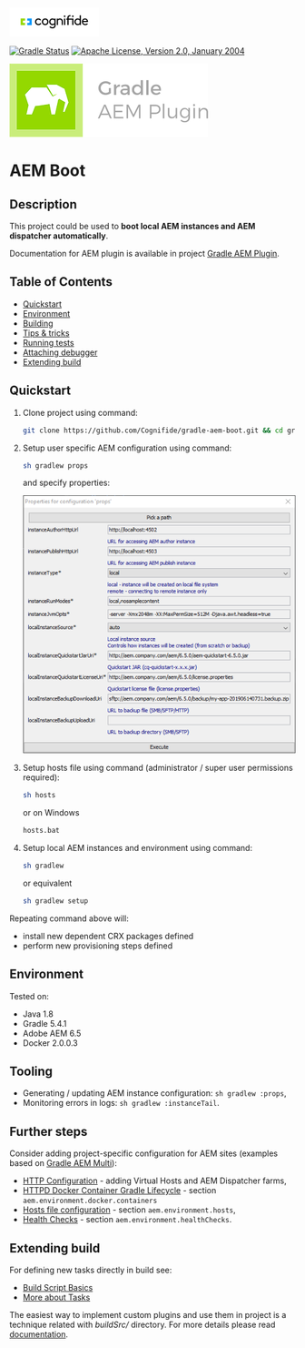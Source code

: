 ![Cognifide logo](docs/cognifide-logo.png)

[![Gradle Status](https://gradleupdate.appspot.com/Cognifide/gradle-aem-single/status.svg?random=123)](https://gradleupdate.appspot.com/Cognifide/gradle-aem-single/status)
[![Apache License, Version 2.0, January 2004](https://img.shields.io/github/license/Cognifide/gradle-aem-single.svg?label=License)](http://www.apache.org/licenses/)

[![Gradle AEM Plugin logo](docs/logo.png)](https://github.com/Cognifide/gradle-aem-plugin)

# AEM Boot

## Description

This project could be used to **boot local AEM instances and AEM dispatcher automatically**.

Documentation for AEM plugin is available in project [Gradle AEM Plugin](https://github.com/Cognifide/gradle-aem-plugin).

## Table of Contents

* [Quickstart](#quickstart)
* [Environment](#environment)
* [Building](#building)
* [Tips &amp; tricks](#tips--tricks)
* [Running tests](#running-tests)
* [Attaching debugger](#attaching-debugger)
* [Extending build](#extending-build)

## Quickstart

1. Clone project using command:

    ```bash
    git clone https://github.com/Cognifide/gradle-aem-boot.git && cd gradle-aem-boot
    ```
    
2. Setup user specific AEM configuration using command:

    ```bash
    sh gradlew props
    ```
    
    and specify properties:

    ![Fork Props Dialog](docs/fork-props-dialog.png)
    
3. Setup hosts file using command (administrator / super user permissions required):

    ```bash
    sh hosts
    ```    
   
   or on Windows
   ```cmd
   hosts.bat
   ```

4. Setup local AEM instances and environment using command:

    ```bash
    sh gradlew
    ```
   
   or equivalent
   
   ```bash
   sh gradlew setup
   ```
  
Repeating command above will:

* install new dependent CRX packages defined
* perform new provisioning steps defined

## Environment

Tested on:

* Java 1.8
* Gradle 5.4.1
* Adobe AEM 6.5
* Docker 2.0.0.3


## Tooling

* Generating / updating AEM instance configuration: `sh gradlew :props`,
* Monitoring errors in logs: `sh gradlew :instanceTail`.

## Further steps

Consider adding project-specific configuration for AEM sites (examples based on [Gradle AEM Multi](https://github.com/Cognifide/gradle-aem-multi)):

* [HTTP Configuration](https://github.com/Cognifide/gradle-aem-multi/tree/master/aem/gradle/environment/httpd/conf) - adding Virtual Hosts and AEM Dispatcher farms,
* [HTTPD Docker Container Gradle Lifecycle](https://github.com/Cognifide/gradle-aem-multi/blob/master/aem/build.gradle.kts) - section `aem.environment.docker.containers`
* [Hosts file configuration](https://github.com/Cognifide/gradle-aem-multi/blob/master/aem/build.gradle.kts) - section `aem.environment.hosts`,
* [Health Checks](https://github.com/Cognifide/gradle-aem-multi/blob/master/aem/build.gradle.kts) - section `aem.environment.healthChecks`.

## Extending build

For defining new tasks directly in build see:

 * [Build Script Basics](https://docs.gradle.org/current/userguide/tutorial_using_tasks.html)
 * [More about Tasks](https://docs.gradle.org/current/userguide/more_about_tasks.html)

The easiest way to implement custom plugins and use them in project is a technique related with _buildSrc/_ directory.
For more details please read [documentation](https://docs.gradle.org/current/userguide/organizing_build_logic.html#sec:build_sources).
